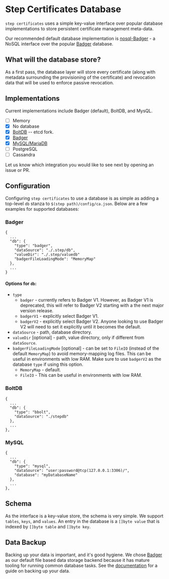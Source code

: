 # Step Certificates Database

`step certificates` uses a simple key-value interface over popular database
implementations to store persistent certificate management meta-data.

Our recommended default database implementation is
[nosql-Badger](https://github.com/smallstep/nosql/badger) - a NoSQL interface
over the popular [Badger](https://github.com/dgraph-io/badger) database.

## What will the database store?

As a first pass, the database layer will store every certificate (along with
metadata surrounding the provisioning of the certificate) and revocation data
that will be used to enforce passive revocation.

## Implementations

Current implementations include Badger (default), BoltDB, and MysQL.

- [ ] Memory
- [x] No database
- [x] [BoltDB](https://github.com/etcd-io/bbolt) -- etcd fork.
- [x] [Badger](https://github.com/dgraph-io/badger)
- [x] [MySQL/MariaDB](https://github.com/go-sql-driver/mysql)
- [ ] PostgreSQL
- [ ] Cassandra

Let us know which integration you would like to see next by opening an issue or PR.

## Configuration

Configuring `step certificates` to use a database is as simple as adding a
top-level `db` stanza to `$(step path)/config/ca.json`.  Below are a few examples for supported databases:

### Badger

```
{
  ...
  "db": {
    "type": "badger",
    "dataSource": "./.step/db",
    "valueDir": "./.step/valuedb"
    "badgerFileLoadingMode": "MemoryMap"
  },
  ...
}
```

#### Options for `db`:

* `type`
    * `badger` - currently refers to Badger V1. However, as Badger V1 is deprecated,
    this will refer to Badger V2 starting with a the next major version release.
    * `badgerV1` - explicitly select Badger V1.
    * `badgerV2` - explicitly select Badger V2. Anyone looking to use Badger V2
    will need to set it explicitly until it becomes the default.
* `dataSource` - path, database directory.
* `valueDir` [optional] - path, value directory, only if different from `dataSource`.
* `badgerFileLoadingMode` [optional] - can be set to `FileIO` (instead of the default
        `MemoryMap`) to avoid memory-mapping log files. This can be
        useful in environments with low RAM. Make sure to use `badgerV2` as the
        database `type` if using this option.
    * `MemoryMap` - default.
    * `FileIO` - This can be useful in environments with low RAM.

### BoltDB

```
{
  ...
  "db": {
    "type": "bbolt",
    "dataSource": "./stepdb"
  },
  ...
},
```

### MySQL

```
{
  ...
  "db": {
    "type": "mysql",
    "dataSource": "user:password@tcp(127.0.0.1:3306)/",
    "database": "myDatabaseName"
  },
  ...
},
```

## Schema

As the interface is a key-value store, the schema is very simple. We support
`tables`, `keys`, and `values`. An entry in the database is a `[]byte value`
that is indexed by `[]byte table` and `[]byte key`.

## Data Backup

Backing up your data is important, and it's good hygiene. We chose
[Badger](https://github.com/dgraph-io/badger) as our default file based data
storage backend because it has mature tooling for running common database
tasks. See the [documentation](https://github.com/dgraph-io/badger#database-backup)
for a guide on backing up your data.
